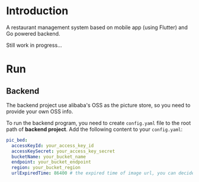 # Introduction

A restaurant management system based on mobile app (using Flutter) and Go powered backend.

Still work in progress...

# Run

## Backend

The backend project use alibaba's OSS as the picture store, so you need to provide your own OSS info.

To run the backend program, you need to create `config.yaml` file to the root path of **backend project**. Add the following content to your `config.yaml`: 

```yaml
pic_bed:
  accessKeyId: your_access_key_id
  accessKeySecret: your_access_key_secret
  bucketName: your_bucket_name
  endpoint: your_bucket_endpoint
  region: your_bucket_region
  urlExpiredTime: 86400 # the expired time of image url, you can decide it by yourself
```